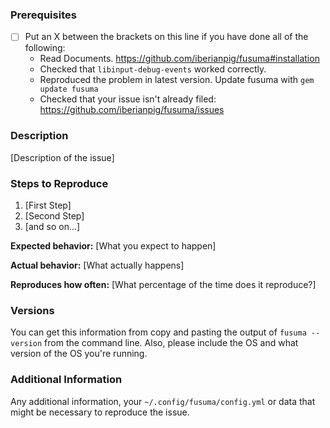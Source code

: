 <!--

Have you read Fusuma's CODE_OF_CONDUCT.md? By filing an Issue, you are expected to comply with it, including treating everyone with respect: https://github.com/iberianpig/fusuma/blob/master/CODE_OF_CONDUCT.md

-->

### Prerequisites

* [ ] Put an X between the brackets on this line if you have done all of the following:
    * Read Documents. https://github.com/iberianpig/fusuma#installation
    * Checked that `libinput-debug-events` worked correctly.
    * Reproduced the problem in latest version. Update fusuma with `gem update fusuma`
    * Checked that your issue isn't already filed: https://github.com/iberianpig/fusuma/issues

### Description

[Description of the issue]

### Steps to Reproduce

1. [First Step]
2. [Second Step]
3. [and so on...]

**Expected behavior:** [What you expect to happen]

**Actual behavior:** [What actually happens]

**Reproduces how often:** [What percentage of the time does it reproduce?]

### Versions

You can get this information from copy and pasting the output of `fusuma --version` from the command line. Also, please include the OS and what version of the OS you're running.

### Additional Information

Any additional information, your `~/.config/fusuma/config.yml` or data that might be necessary to reproduce the issue.
